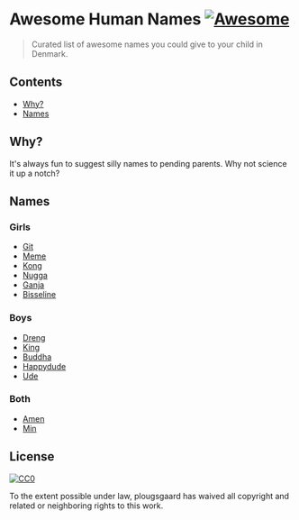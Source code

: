 # Awesome Human Names [![Awesome](https://cdn.rawgit.com/sindresorhus/awesome/d7305f38d29fed78fa85652e3a63e154dd8e8829/media/badge.svg)](https://github.com/sindresorhus/awesome)

> Curated list of awesome names you could give to your child in Denmark.


## Contents

- [Why?](#why)
- [Names](#names)


## Why?

It's always fun to suggest silly names to pending parents. Why not science it up a notch?

## Names

### Girls

- [Git](https://ast.dk/born-familie/navne/navnelister/godkendte-fornavne#?gendermask=3&published&name=Git)
- [Meme](https://ast.dk/born-familie/navne/navnelister/godkendte-fornavne#?gendermask=3&published&name=Meme)
- [Kong](https://ast.dk/born-familie/navne/navnelister/godkendte-fornavne#?gendermask=3&published&name=Kong)
- [Nugga](https://ast.dk/born-familie/navne/navnelister/godkendte-fornavne#?gendermask=3&published&name=Nugga)
- [Ganja](https://ast.dk/born-familie/navne/navnelister/godkendte-fornavne#?gendermask=3&published&name=Ganja)
- [Bisseline](https://ast.dk/born-familie/navne/navnelister/godkendte-fornavne#?gendermask=3&published&name=Bisseline)

### Boys

- [Dreng](https://ast.dk/born-familie/navne/navnelister/godkendte-fornavne#?gendermask=3&published&name=Dreng)
- [King](https://ast.dk/born-familie/navne/navnelister/godkendte-fornavne#?gendermask=3&published&name=King)
- [Buddha](https://ast.dk/born-familie/navne/navnelister/godkendte-fornavne#?gendermask=3&published&name=Buddha)
- [Happydude](https://ast.dk/born-familie/navne/navnelister/godkendte-fornavne#?gendermask=3&published&name=Happydude)
- [Ude](https://ast.dk/born-familie/navne/navnelister/godkendte-fornavne#?gendermask=3&published&name=Ude)

### Both

- [Amen](https://ast.dk/born-familie/navne/navnelister/godkendte-fornavne#?gendermask=3&published&name=Amen)
- [Min](https://ast.dk/born-familie/navne/navnelister/godkendte-fornavne#?gendermask=3&published&name=Min)


## License

[![CC0](http://mirrors.creativecommons.org/presskit/buttons/88x31/svg/cc-zero.svg)](http://creativecommons.org/publicdomain/zero/1.0)

To the extent possible under law, plougsgaard has waived all copyright and
related or neighboring rights to this work.
